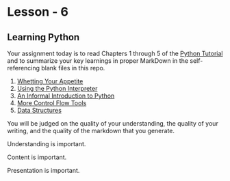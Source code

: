 
# Lesson - 6

## Learning Python

Your assignment today is to read Chapters 1 through 5 of the [Python Tutorial](https://docs.python.org/3/tutorial/index.html) and to summarize your key learnings in proper MarkDown in the self-referencing blank files in this repo.

1. [Whetting Your Appetite](https://docs.python.org/3/tutorial/appetite.html)
2. [Using the Python Interpreter](https://docs.python.org/3/tutorial/interpreter.html)
3. [An Informal Introduction to Python](https://docs.python.org/3/tutorial/introduction.html)
4. [More Control Flow Tools](https://docs.python.org/3/tutorial/controlflow.html)
5. [Data Structures](https://docs.python.org/3/tutorial/datastructures.html)

You will be judged on the quality of your understanding, the quality of your writing, and the quality of the markdown that you generate.

Understanding is important. 

Content is important. 

Presentation is important.
